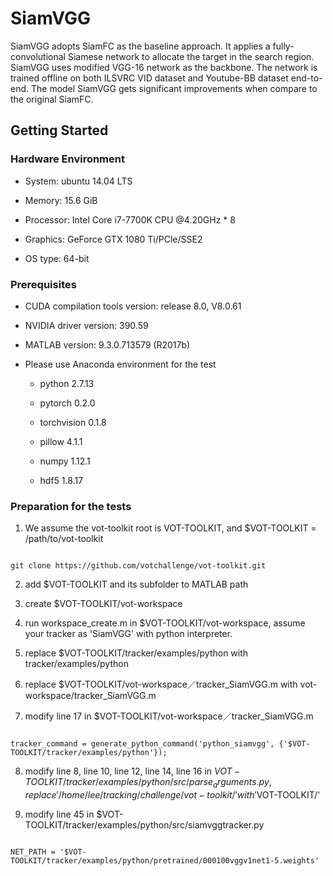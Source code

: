# SiamVGG

SiamVGG adopts SiamFC as the baseline approach. It applies a fully-convolutional Siamese network to allocate the target in the search region. SiamVGG uses modified VGG-16 network as the backbone. The network is trained offline on both ILSVRC VID dataset and Youtube-BB dataset end-to-end. The model SiamVGG gets significant improvements when compare to the original SiamFC.

## Getting Started

### Hardware Environment

* System: ubuntu 14.04 LTS

* Memory: 15.6 GiB

* Processor: Intel Core i7-7700K CPU @4.20GHz * 8

* Graphics: GeForce GTX 1080 Ti/PCle/SSE2

* OS type: 64-bit

### Prerequisites

* CUDA compilation tools version: release 8.0, V8.0.61

* NVIDIA driver version: 390.59

* MATLAB version: 9.3.0.713579 (R2017b)

* Please use Anaconda environment for the test
  
  * python                    2.7.13
  
  * pytorch                   0.2.0
  
  * torchvision               0.1.8
  
  * pillow                    4.1.1
  
  * numpy                     1.12.1
  
  * hdf5                      1.8.17
  
### Preparation for the tests

1. We assume the vot-toolkit root is VOT-TOOLKIT, and $VOT-TOOLKIT = /path/to/vot-toolkit

```

git clone https://github.com/votchallenge/vot-toolkit.git

```

2. add $VOT-TOOLKIT and its subfolder to MATLAB path

3. create $VOT-TOOLKIT/vot-workspace

4. run workspace_create.m in $VOT-TOOLKIT/vot-workspace, assume your tracker as 'SiamVGG' with python interpreter.

5. replace $VOT-TOOLKIT/tracker/examples/python with tracker/examples/python

6. replace $VOT-TOOLKIT/vot-workspace／tracker_SiamVGG.m with vot-workspace/tracker_SiamVGG.m

7. modify line 17 in $VOT-TOOLKIT/vot-workspace／tracker_SiamVGG.m

```

tracker_command = generate_python_command('python_siamvgg', {'$VOT-TOOLKIT/tracker/examples/python'});

```

8. modify line 8, line 10, line 12, line 14, line 16 in $VOT-TOOLKIT/tracker/examples/python/src/parse_arguments.py, replace '/home/lee/tracking/challenge/vot-toolkit/' with '$VOT-TOOLKIT/'


9. modify line 45 in $VOT-TOOLKIT/tracker/examples/python/src/siamvggtracker.py

```

NET_PATH = '$VOT-TOOLKIT/tracker/examples/python/pretrained/000100vggv1net1-5.weights'

```
